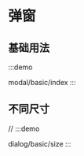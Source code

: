 <script setup>

</script>

# 弹窗


## 基础用法
:::demo

modal/basic/index
:::

## 不同尺寸
// :::demo

dialog/basic/size
:::

<!-- @include: ./explain.md -->
